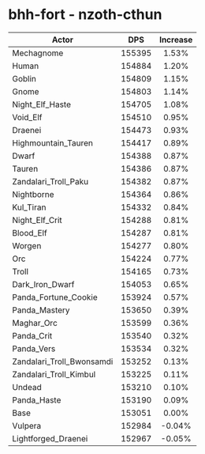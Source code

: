 # bhh-fort - nzoth-cthun
| Actor | DPS | Increase |
|---|:---:|:---:|
|Mechagnome|155395|1.53%|
|Human|154884|1.20%|
|Goblin|154809|1.15%|
|Gnome|154803|1.14%|
|Night_Elf_Haste|154705|1.08%|
|Void_Elf|154510|0.95%|
|Draenei|154473|0.93%|
|Highmountain_Tauren|154417|0.89%|
|Dwarf|154388|0.87%|
|Tauren|154386|0.87%|
|Zandalari_Troll_Paku|154382|0.87%|
|Nightborne|154364|0.86%|
|Kul_Tiran|154332|0.84%|
|Night_Elf_Crit|154288|0.81%|
|Blood_Elf|154287|0.81%|
|Worgen|154277|0.80%|
|Orc|154224|0.77%|
|Troll|154165|0.73%|
|Dark_Iron_Dwarf|154053|0.65%|
|Panda_Fortune_Cookie|153924|0.57%|
|Panda_Mastery|153650|0.39%|
|Maghar_Orc|153599|0.36%|
|Panda_Crit|153540|0.32%|
|Panda_Vers|153534|0.32%|
|Zandalari_Troll_Bwonsamdi|153252|0.13%|
|Zandalari_Troll_Kimbul|153225|0.11%|
|Undead|153210|0.10%|
|Panda_Haste|153190|0.09%|
|Base|153051|0.00%|
|Vulpera|152984|-0.04%|
|Lightforged_Draenei|152967|-0.05%|
